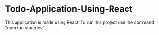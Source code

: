 # Todo-Application-Using-React
This application is made using React.
To run this project use the command "npm run start:dev".


